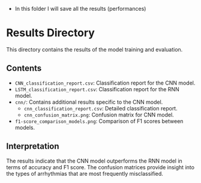 - In this folder I will save all the results (performances)

# Results Directory

This directory contains the results of the model training and evaluation.

## Contents
- `CNN_classification_report.csv`: Classification report for the CNN model.
- `LSTM_classification_report.csv`: Classification report for the RNN model.
- `cnn/`: Contains additional results specific to the CNN model.
  - `cnn_classification_report.csv`: Detailed classification report.
  - `cnn_confusion_matrix.png`: Confusion matrix for CNN model.
- `f1-score_comparison_models.png`: Comparison of F1 scores between models.

## Interpretation
The results indicate that the CNN model outperforms the RNN model in terms of accuracy and F1 score. The confusion matrices provide insight into the types of arrhythmias that are most frequently misclassified.
